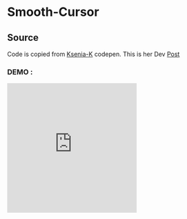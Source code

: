 # Smooth-Cursor

## Source

Code is copied from [Ksenia-K](https://codepen.io/ksenia-k/pen/rNoBgbV) codepen. This is her Dev [Post](https://dev.to/uuuuuulala/coding-an-interactive-and-damn-satisfying-cursor-7-simple-steps-2kb-of-code-1c8b)

### DEMO : 

<iframe height="300" src="https://codepen.io/ksenia-k/pen/rNoBgbV?height=300" frameborder="0"></iframe>

